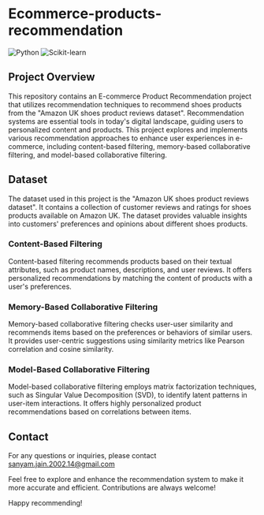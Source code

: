 # Ecommerce-products-recommendation

![Python](https://img.shields.io/badge/Python-3.7%2B-blue)
![Scikit-learn](https://img.shields.io/badge/Scikit--learn-0.24.2-blue)

## Project Overview

This repository contains an E-commerce Product Recommendation project that utilizes recommendation techniques to recommend shoes products from the "Amazon UK shoes product reviews dataset". Recommendation systems are essential tools in today's digital landscape, guiding users to personalized content and products. This project explores and implements various recommendation approaches to enhance user experiences in e-commerce, including content-based filtering, memory-based collaborative filtering, and model-based collaborative filtering.

## Dataset

The dataset used in this project is the "Amazon UK shoes product reviews dataset". It contains a collection of customer reviews and ratings for shoes products available on Amazon UK. The dataset provides valuable insights into customers' preferences and opinions about different shoes products.

### Content-Based Filtering

Content-based filtering recommends products based on their textual attributes, such as product names, descriptions, and user reviews. It offers personalized recommendations by matching the content of products with a user's preferences.

### Memory-Based Collaborative Filtering

Memory-based collaborative filtering checks user-user similarity and recommends items based on the preferences or behaviors of similar users. It provides user-centric suggestions using similarity metrics like Pearson correlation and cosine similarity.

### Model-Based Collaborative Filtering

Model-based collaborative filtering employs matrix factorization techniques, such as Singular Value Decomposition (SVD), to identify latent patterns in user-item interactions. It offers highly personalized product recommendations based on correlations between items.

## Contact

For any questions or inquiries, please contact sanyam.jain.2002.14@gmail.com

Feel free to explore and enhance the recommendation system to make it more accurate and efficient. Contributions are always welcome!

Happy recommending!
